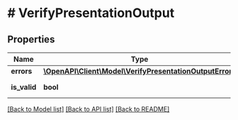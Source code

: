 # # VerifyPresentationOutput

## Properties

| Name         | Type                                                                                          | Description         | Notes |
| ------------ | --------------------------------------------------------------------------------------------- | ------------------- | ----- |
| **errors**   | [**\OpenAPI\Client\Model\VerifyPresentationOutputErrors**](VerifyPresentationOutputErrors.md) |                     |
| **is_valid** | **bool**                                                                                      | Verification result |

[[Back to Model list]](../../README.md#models) [[Back to API list]](../../README.md#endpoints) [[Back to README]](../../README.md)
